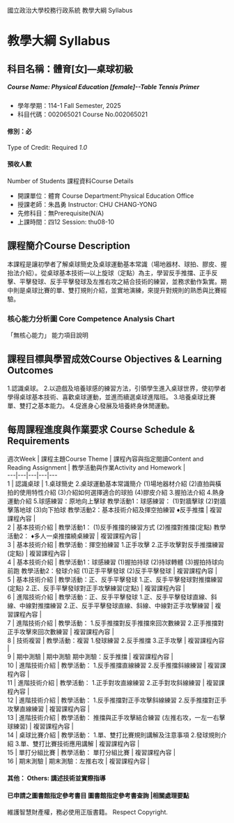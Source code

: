 國立政治大學校務行政系統 教學大綱 Syllabus
# 教學大綱 Syllabus
##  科目名稱：體育[女]—桌球初級 
#####  Course Name: Physical Education [female]--Table Tennis Primer
  * 學年學期：114-1 Fall Semester, 2025 
  * 科目代碼：002065021 Course No.002065021
#### 修別：必
Type of Credit: Required 
_1.0_
#### 預收人數
Number of Students
課程資料Course Details
  * 開課單位：體育 Course Department:Physical Education Office 
  * 授課老師：朱昌勇 Instructor: CHU CHANG-YONG 
  * 先修科目：無Prerequisite(N/A)
  * 上課時間：四12 Session: thu08-10
##  課程簡介Course Description
本課程是讓初學者了解桌球簡史及桌球運動基本常識（場地器材、球拍、膠皮、握抬法介紹）。從桌球基本技術—以上旋球（定點）為主，學習反手推擋、正手反擊、平擊發球、反手平擊發球及左推右攻之結合技術的練習，並務求動作紮實。期中則是桌球比賽的單、雙打規則介紹，並實地演練，來提升對規則的熟悉與比賽經驗。
###  核心能力分析圖 Core Competence Analysis Chart
「無核心能力」 
能力項目說明
##  課程目標與學習成效Course Objectives & Learning Outcomes 
1.認識桌球。 
2.以遊戲及培養球感的練習方法，引領學生進入桌球世界，使初學者學得桌球基本技術、喜歡桌球運動，並進而續選桌球進階班。 
3.培養桌球比賽單、雙打之基本能力。 
4.促進身心發展及培養終身休閒運動。
##  每周課程進度與作業要求 Course Schedule & Requirements
週次Week |  課程主題Course Theme |  課程內容與指定閱讀Content and Reading Assignment |  教學活動與作業Activity and Homework |   
---|---|---|---|---  
1 |  認識桌球 |  1.桌球簡史  2.桌球運動基本常識簡介 (1)場地器材介紹 (2)直拍與橫拍的使用特性介紹 (3)介紹如何選擇適合的球拍 (4)膠皮介紹  3.握拍法介紹 4.熱身運動介紹 5.球感練習：原地向上擊球  教學活動1：球感練習： (1)對牆擊球 (2)對牆擊落地球 (3)向下拍球 教學活動2：基本技術介紹及揮空拍練習 ♦反手推擋 |  複習課程內容 |   
2 |  基本技術介紹 |  教學活動1： (1)反手推擋的練習方式 (2)推擋對推擋(定點) 教學活動2： ♦多人一桌推擋繞桌練習 |  複習課程內容 |   
3 |  基本技術介紹 |  教學活動：揮空拍練習 1.正手攻擊 2.正手攻擊對反手推擋練習(定點) |  複習課程內容 |   
4 |  基本技術介紹 |  教學活動1：球感練習 (1)握拍持球 (2)持球轉體 (3)握拍持球向前跑 教學活動2：發球介紹 (1)正手平擊發球 (2)反手平擊發球 |  複習課程內容 |   
5 |  基本技術介紹 |  教學活動：正、反手平擊發球 1.正、反手平擊發球對推擋練習(定點)  2.正、反手平擊發球對正手攻擊練習(定點) |  複習課程內容 |   
6 |  進階技術介紹 |  教學活動：正、反手平擊發球 1.正、反手平擊發球直線、斜線、中線對推擋練習  2.正、反手平擊發球直線、斜線、中線對正手攻擊練習 |  複習課程內容 |   
7 |  進階技術介紹 |  教學活動： 1.反手推擋對反手推擋來回次數練習  2.正手推擋對正手攻擊來回次數練習 |  複習課程內容 |   
8 |  技術複習 |  教學活動：複習 1.發球練習  2.反手推擋  3.正手攻擊 |  複習課程內容 |   
9 |  期中測驗 |  期中測驗  期中測驗：反手推擋 |  複習課程內容 |   
10 |  進階技術介紹 |  教學活動： 1.反手推擋直線練習  2.反手推擋斜線練習 |  複習課程內容 |   
11 |  進階技術介紹 |  教學活動： 1.正手對攻直線練習  2.正手對攻斜線練習 |  複習課程內容 |   
12 |  進階技術介紹 |  教學活動： 1.反手推擋對正手攻擊斜線練習  2.反手推擋對正手攻擊直線練習 |  複習課程內容 |   
13 |  進階技術介紹 |  教學活動： 推擋與正手攻擊結合練習 (左推右攻，一左一右擊球練習) |  複習課程內容 |   
14 |  桌球比賽介紹 |  教學活動： 1.單、雙打比賽規則講解及注意事項  2.發球規則介紹  3.單、雙打比賽技術應用講解 |  複習課程內容 |   
15 |  單打分組比賽 |  教學活動： 單打分組比賽 |  複習課程內容 |   
16 |  期末測驗 |  期末測驗：左推右攻 |  複習課程內容 |   
####  其他： Others: 講述技術並實際指導 
####  已申請之圖書館指定參考書目  圖書館指定參考書查詢 |相關處理要點
維護智慧財產權，務必使用正版書籍。 Respect Copyright.